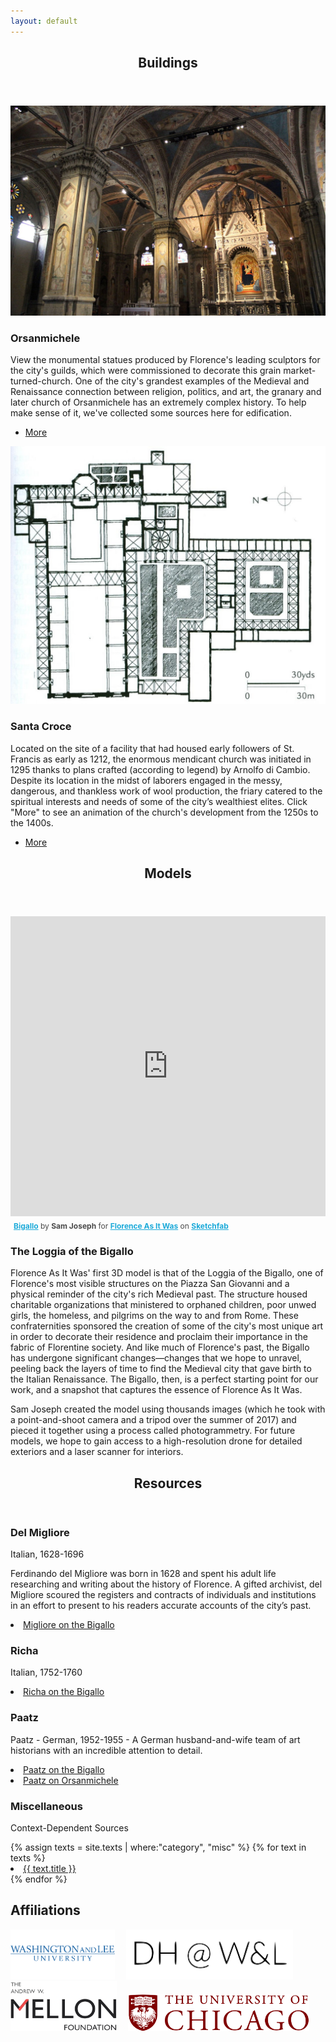 ```yaml
---
layout: default
---
```


<!-- Section -->
<section>
	<header class="major">
		<h2>Buildings</h2>
	</header>
	<div class="posts">
	<!--
		<article>
			<a href="{{ '/sites/bigallo.html' | absolute_url }}" class="image"><img src="assets/images/bigallo_1.jpg" alt="" /></a>
			<h3>Bigallo</h3>
			<p>Built in c. 1360, the Oratory of the Misericordia, as it was then known, has endured expansions, fires, renovations, a merger, and more to become the elegant structure that stands on the Piazza del Duomo today. Read more about the structure's tumultous history here. Explore the headquarters of one of the city's most prominent charities, the Confraternity of the Misericordia, later merged with that of the Bigallo, and see the art that it commissioned to assert its place in Florentine society.</p>
			<ul class="actions">
				<li><a href="{{ '/sites/bigallo.html' | absolute_url }}" class="button small">More</a></li>
			</ul>
		</article>
		-->
		<article>
			<a href="{{ '/sites/orsanmichele.html' | absolute_url }}" class="image"><img src="assets/images/orsanmichele_1.jpg" alt="" /></a>
			<h3>Orsanmichele</h3>
			<p>View the monumental statues produced by Florence's leading sculptors for the city's guilds, which were commissioned to decorate this grain market-turned-church. One of the city's grandest examples of the Medieval and Renaissance connection between religion, politics, and art, the granary and later church of Orsanmichele has an extremely complex history. To help make sense of it, we've collected some sources here for edification.</p>
			<ul class="actions">
				<li><a href="{{ '/sites/orsanmichele.html' | absolute_url }}" class="button small">More</a></li>
			</ul>
		</article>
		<article>
			<a href="{{ '/sites/santa-croce.html' | absolute_url }}" class="image"><img src="assets/images/thumbnail_CrocePlan.jpg" alt="A blueprint of the floorplan of Santa Croce." /></a>
			<h3>Santa Croce</h3>
			<p>Located on the site of a facility that had housed early followers of St. Francis as early as 1212, the enormous mendicant church was initiated in 1295 thanks to plans crafted (according to legend) by Arnolfo di Cambio. Despite its location in the midst of laborers engaged in the messy, dangerous, and thankless work of wool production, the friary catered to the spiritual interests and needs of some of the city’s wealthiest elites. Click "More" to see an animation of the church's development from the 1250s to the 1400s.</p>
			<ul class="actions">
				<li><a href="{{ '/sites/santa-croce.html' | absolute_url }}" class="button small">More</a></li>
			</ul>
			</article>
	</div>
</section>

<section>
	<header class="major">
		<h2>Models</h2>
	</header>
	<div class="posts">
		<article>
			<div class="sketchfab-embed-wrapper">
			<iframe width="100%" height="480" src="https://sketchfab.com/models/611e480a37db4ddca53216bfe7c98dc0/embed" frameborder="0" allowvr allowfullscreen mozallowfullscreen="true" webkitallowfullscreen="true" onmousewheel=""></iframe>
				<p style="font-size: 12px; font-weight: normal; margin: 5px; color: #4A4A4A;">
				    <a href="https://sketchfab.com/models/611e480a37db4ddca53216bfe7c98dc0?utm_medium=embed&utm_source=website&utm_campain=share-popup" target="_blank_" style="font-weight: bold; color: #1CAAD9;">Bigallo</a>
				    by <b>Sam Joseph</b> for <a href="https://sketchfab.com/FLAW?utm_medium=embed&utm_source=website&utm_campain=share-popup" target="_blank_" style="font-weight: bold; color: #1CAAD9;">Florence As It Was</a>
				    on <a href="https://sketchfab.com?utm_medium=embed&utm_source=website&utm_campain=share-popup" target="_blank_" style="font-weight: bold; color: #1CAAD9;">Sketchfab</a>
				</p>
			</div>
		</article>
		<article>
			<h3>The Loggia of the Bigallo</h3>
			<p>Florence As It Was' first 3D model is that of the Loggia of the Bigallo, one of Florence's most visible structures on the Piazza San Giovanni and a physical reminder of the city's rich Medieval past. The structure housed charitable organizations that ministered to orphaned children, poor unwed girls, the homeless, and pilgrims on the way to and from Rome. These confraternities sponsored the creation of some of the city's most unique art in order to decorate their residence and proclaim their importance in the fabric of Florentine society. And like much of Florence's past, the Bigallo has undergone significant changes—changes that we hope to unravel, peeling back the layers of time to find the Medieval city that gave birth to the Italian Renaissance. The Bigallo, then, is a perfect starting point for our work, and a snapshot that captures the essence of Florence As It Was.</p>
			<p>Sam Joseph created the model using thousands images (which he took with a point-and-shoot camera and a tripod over the summer of 2017) and pieced it together using a process called photogrammetry. For future models, we hope to gain access to a high-resolution drone for detailed exteriors and a laser scanner for interiors.</p>
		</article>
	</div>
</section>

<!-- Section -->
<section id="resources">
	<header class="major">
		<h2>Resources</h2>
	</header>
	<div class="features">
		<article>
			<span class="icon fa-newspaper-o"></span>
			<div class="content">
				<h3>Del Migliore</h3>
				<p>Italian, 1628-1696</p>
				<p>Ferdinando del Migliore was born in 1628 and spent his adult life researching and writing about the history of Florence. A gifted archivist, del Migliore scoured the registers and contracts of individuals and institutions in an effort to present to his readers accurate accounts of the city’s past.</p>
					<li><a href="http://florenceasitwas.wlu.edu/texts/bigallo-migliore.html" class="essaylink">Migliore on the Bigallo</a></li>
			</div>
		</article>
		<article>
			<span class="icon fa-newspaper-o"></span>
			<div class="content">
				<h3>Richa</h3>
				<p>Italian, 1752-1760</p>
				<p></p>
					<li><a href="http://florenceasitwas.wlu.edu/texts/bigallo-richa.html" class="essaylink">Richa on the Bigallo</a></li>
			</div>
		</article>
		<article>
			<span class="icon fa-newspaper-o"></span>
			<div class="content">
				<h3>Paatz</h3>
				<p>Paatz - German, 1952-1955 - A German husband-and-wife team of art historians with an incredible attention to detail.</p>
				<li>
					<a href="http://florenceasitwas.wlu.edu/texts/bigallo-paatz.html" class="essaylink">Paatz on the Bigallo</a>
				</li>
				<li>
					<a href="http://florenceasitwas.wlu.edu/texts/orsanmichele-paatz-dau.html" class="essaylink">Paatz on Orsanmichele</a>
				</li>
			</div>
		</article>
		<article>
			<span class="icon fa-newspaper-o"></span>
			<div class="content">
				<h3>Miscellaneous</h3>
				<p>Context-Dependent Sources</p>
				{% assign texts = site.texts | where:"category", "misc" %}
				{% for text in texts %}
				<li><a href="{{ text.url | absolute_url }}">{{ text.title }}</a></li>
				{% endfor %}
			</div>
		</article>
	</div>
</section>

<!-- Something here about Copyright and how we are not in violation of any copyright laws because the bulk of these materials have passed out of protection -->

<section>
	<div class="affiliation">
	<h2>Affiliations</h2>
	<div>
		<a href="https://wlu.edu/">
			<img src="/assets/images/logo_wlu.png" alt="" height ="80"></a>&emsp;
		<a href="https://digitalhumanities.wlu.edu/">
			<img src="/assets/images/logo_dhwlu.png" alt="" height ="80"></a>&emsp;
		<a href="https://mellon.org/">
			<img src="assets/images/logo_mellon.png" alt="" height="80"></a>&emsp;
		<a href="https://www.uchicago.edu/">
			<img src="assets/images/logo_uchicago.png" alt="" height="60"></a>
	</div>
	</div>
</section>
